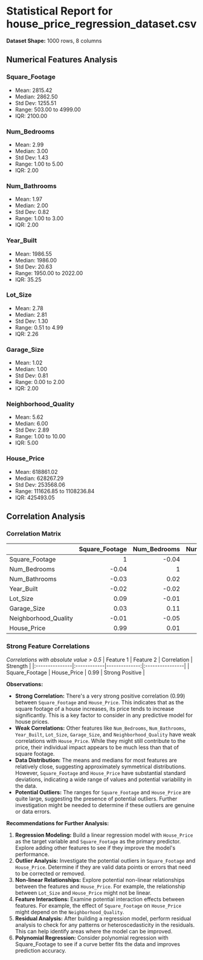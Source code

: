 # Statistical Report for house_price_regression_dataset.csv
**Dataset Shape:** 1000 rows, 8 columns

## Numerical Features Analysis

### Square_Footage
- Mean: 2815.42
- Median: 2862.50
- Std Dev: 1255.51
- Range: 503.00 to 4999.00
- IQR: 2100.00

### Num_Bedrooms
- Mean: 2.99
- Median: 3.00
- Std Dev: 1.43
- Range: 1.00 to 5.00
- IQR: 2.00

### Num_Bathrooms
- Mean: 1.97
- Median: 2.00
- Std Dev: 0.82
- Range: 1.00 to 3.00
- IQR: 2.00

### Year_Built
- Mean: 1986.55
- Median: 1986.00
- Std Dev: 20.63
- Range: 1950.00 to 2022.00
- IQR: 35.25

### Lot_Size
- Mean: 2.78
- Median: 2.81
- Std Dev: 1.30
- Range: 0.51 to 4.99
- IQR: 2.26

### Garage_Size
- Mean: 1.02
- Median: 1.00
- Std Dev: 0.81
- Range: 0.00 to 2.00
- IQR: 2.00

### Neighborhood_Quality
- Mean: 5.62
- Median: 6.00
- Std Dev: 2.89
- Range: 1.00 to 10.00
- IQR: 5.00

### House_Price
- Mean: 618861.02
- Median: 628267.29
- Std Dev: 253568.06
- Range: 111626.85 to 1108236.84
- IQR: 425493.05

## Correlation Analysis

### Correlation Matrix
|                      |   Square_Footage |   Num_Bedrooms |   Num_Bathrooms |   Year_Built |   Lot_Size |   Garage_Size |   Neighborhood_Quality |   House_Price |
|:---------------------|-----------------:|---------------:|----------------:|-------------:|-----------:|--------------:|-----------------------:|--------------:|
| Square_Footage       |             1    |          -0.04 |           -0.03 |        -0.02 |       0.09 |          0.03 |                  -0.01 |          0.99 |
| Num_Bedrooms         |            -0.04 |           1    |            0.02 |        -0.02 |      -0.01 |          0.11 |                  -0.05 |          0.01 |
| Num_Bathrooms        |            -0.03 |           0.02 |            1    |        -0.02 |       0.03 |          0.02 |                   0.02 |         -0    |
| Year_Built           |            -0.02 |          -0.02 |           -0.02 |         1    |      -0.06 |         -0.03 |                  -0.01 |          0.05 |
| Lot_Size             |             0.09 |          -0.01 |            0.03 |        -0.06 |       1    |          0    |                   0.04 |          0.16 |
| Garage_Size          |             0.03 |           0.11 |            0.02 |        -0.03 |       0    |          1    |                  -0.01 |          0.05 |
| Neighborhood_Quality |            -0.01 |          -0.05 |            0.02 |        -0.01 |       0.04 |         -0.01 |                   1    |         -0.01 |
| House_Price          |             0.99 |           0.01 |           -0    |         0.05 |       0.16 |          0.05 |                  -0.01 |          1    |

### Strong Feature Correlations
*Correlations with absolute value > 0.5*
| Feature 1      | Feature 2   |   Correlation | Strength        |
|:---------------|:------------|--------------:|:----------------|
| Square_Footage | House_Price |          0.99 | Strong Positive |

**Observations:**

*   **Strong Correlation:** There's a very strong positive correlation (0.99) between `Square_Footage` and `House_Price`. This indicates that as the square footage of a house increases, its price tends to increase significantly. This is a key factor to consider in any predictive model for house prices.
*   **Weak Correlations:** Other features like `Num_Bedrooms`, `Num_Bathrooms`, `Year_Built`, `Lot_Size`, `Garage_Size`, and `Neighborhood_Quality` have weak correlations with `House_Price`. While they might still contribute to the price, their individual impact appears to be much less than that of square footage.
*   **Data Distribution:** The means and medians for most features are relatively close, suggesting approximately symmetrical distributions. However, `Square_Footage` and `House_Price` have substantial standard deviations, indicating a wide range of values and potential variability in the data.
*   **Potential Outliers:** The ranges for `Square_Footage` and `House_Price` are quite large, suggesting the presence of potential outliers. Further investigation might be needed to determine if these outliers are genuine or data errors.

**Recommendations for Further Analysis:**

1.  **Regression Modeling:** Build a linear regression model with `House_Price` as the target variable and `Square_Footage` as the primary predictor. Explore adding other features to see if they improve the model's performance.
2.  **Outlier Analysis:** Investigate the potential outliers in `Square_Footage` and `House_Price`. Determine if they are valid data points or errors that need to be corrected or removed.
3.  **Non-linear Relationships:** Explore potential non-linear relationships between the features and `House_Price`. For example, the relationship between `Lot_Size` and `House_Price` might not be linear.
4.  **Feature Interactions:** Examine potential interaction effects between features. For example, the effect of `Square_Footage` on `House_Price` might depend on the `Neighborhood_Quality`.
5.  **Residual Analysis:** After building a regression model, perform residual analysis to check for any patterns or heteroscedasticity in the residuals. This can help identify areas where the model can be improved.
6. **Polynomial Regression:** Consider polynomial regression with Square_Footage to see if a curve better fits the data and improves prediction accuracy.